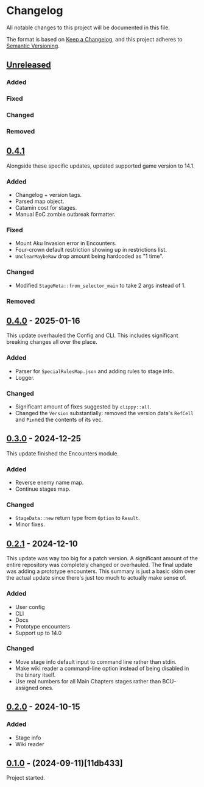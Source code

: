 # Changelog

All notable changes to this project will be documented in this file.

The format is based on [Keep a Changelog](https://keepachangelog.com/en/1.1.0/),
and this project adheres to [Semantic Versioning](https://semver.org/spec/v2.0.0.html).

## [Unreleased]

### Added

### Fixed

### Changed

### Removed

## [0.4.1]

Alongside these specific updates, updated supported game version to 14.1.

### Added

- Changelog + version tags.
- Parsed map object.
- Catamin cost for stages.
- Manual EoC zombie outbreak formatter.

### Fixed

- Mount Aku Invasion error in Encounters.
- Four-crown default restriction showing up in restrictions list.
- `UnclearMaybeRaw` drop amount being hardcoded as "1 time".

### Changed

- Modified `StageMeta::from_selector_main` to take 2 args instead of 1.

### Removed

## [0.4.0] - 2025-01-16

This update overhauled the Config and CLI. This includes significant breaking
changes all over the place.

### Added

- Parser for `SpecialRulesMap.json` and adding rules to stage info.
- Logger.

### Changed

- Significant amount of fixes suggested by `clippy::all`.
- Changed the `Version` substantially: removed the version data's `RefCell` and
  `Pin`ned the contents of its vec.

## [0.3.0] - 2024-12-25

This update finished the Encounters module.

### Added

- Reverse enemy name map.
- Continue stages map.

### Changed

- `StageData::new` return type from `Option` to `Result`.
- Minor fixes.

## [0.2.1] - 2024-12-10

This update was way too big for a patch version. A significant amount of the
entire repository was completely changed or overhauled. The final update was
adding a prototype encounters. This summary is just a basic skim over the actual
update since there's just too much to actually make sense of.

### Added

- User config
- CLI
- Docs
- Prototype encounters
- Support up to 14.0

### Changed

- Move stage info default input to command line rather than stdin.
- Make wiki reader a command-line option instead of being disabled in the binary
  itself.
- Use real numbers for all Main Chapters stages rather than BCU-assigned ones.

## [0.2.0] - 2024-10-15

### Added

- Stage info
- Wiki reader

## [0.1.0] - (2024-09-11)[11db433]

Project started.

[unreleased]: https://github.com/YTFGolf/rust-wiki/compare/v0.4.1...HEAD
[0.4.1]: https://github.com/YTFGolf/rust-wiki/compare/v0.4.0...v0.4.1
[0.4.0]: https://github.com/YTFGolf/rust-wiki/compare/v0.3.0...v0.4.0
[0.3.0]: https://github.com/YTFGolf/rust-wiki/compare/v0.2.1...v0.3.0
[0.2.1]: https://github.com/YTFGolf/rust-wiki/compare/v0.2...v0.2.1
[0.2.0]: https://github.com/YTFGolf/rust-wiki/compare/11db433...v0.2
[0.1.0]: https://github.com/YTFGolf/rust-wiki/commit/11db4333ba632f3967d85350d66ceef4bdd7090b
